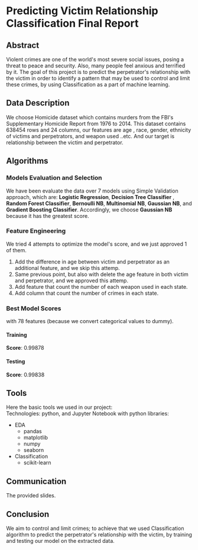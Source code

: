 # Predicting Victim Relationship Classification Final Report
## Abstract
Violent crimes are one of the world's most severe social issues, posing a threat to peace and security.
Also, many people feel anxious and terrified by it. The goal of this project is to predict the perpetrator's relationship with the victim in order to
identify a pattern that may be used to control and limit these crimes, by using Classification as a part of machine learning.
## Data Description
We choose Homicide dataset which contains murders from the FBI's Supplementary Homicide Report from 1976 to 2014.
This dataset contains 638454 rows and 24 columns, our features are age , race, gender, ethnicity of victims and perpetrators,
and weapon used ..etc. And our target is relationship between the victim and perpetrator. <br/>
## Algorithms
### Models Evaluation and Selection
We have been evaluate the data over 7 models using Simple Validation approach, which are: __Logistic Regression__, __Decision Tree Classifier__ , __Random Forest Classifier__, __Bernoulli NB__, __Multinomial NB__,
__Gaussian NB__, and __Gradient Boosting Classifier__.
Accordingly, we choose __Gaussian NB__ because it has the greatest score.
### Feature Engineering
We tried 4 attempts to optimize the model's score, and we just approved 1 of them.
1. Add the difference in age between victim and perpetrator as an additional feature, and we skip this attemp.
2. Same previous point, but also with delete the age feature in both victim and perpetrator, and we approved this attemp.
3. Add feature that count the number of each weapon used in each state.
4. Add column that count the number of crimes in each state.
### Best Model Scores
with 78 features (because we convert categorical values to dummy).
#### Training
__Score__: 0.99878<br/>
#### Testing
__Score__:  0.99838<br/>
## Tools
Here the basic tools we used in our project: <br/>
Technologies: python, and Jupyter Notebook with python libraries:
- EDA
  - pandas
  - matplotlib
  - numpy
  - seaborn
- Classification
  - scikit-learn
## Communication
The provided slides.
## Conclusion
We aim to control and limit crimes; to achieve that we used Classification algorithm to predict the perpetrator's relationship with the victim, by training and testing our model on the extracted data.
